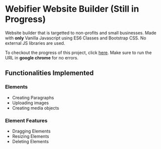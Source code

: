 # Webifier Website Builder (Still in Progress)

Website builder that is targetted to non-profits and small businesses. Made with **only** Vanilla Javascript using ES6 Classes and Bootstrap CSS. No external JS libraries are used.

To checkout the progress of this project, click [here](https://zhengwin.github.io/webifier/). Make sure to run the URL in **google chrome** for no errors.

## Functionalities Implemented


### Elements
- Creating Paragraphs
- Uploading images
- Creating media objects

### Element Features
- Dragging Elements
- Resizing Elements
- Deleting Elements
